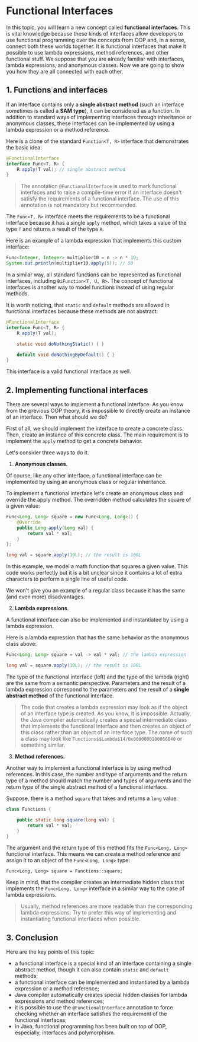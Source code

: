 # Functional Interfaces

In this topic, you will learn a new concept called **functional interfaces**. This is vital knowledge because these kinds of interfaces allow developers to use functional programming over the concepts from OOP and, in a sense, connect both these worlds together. It is functional interfaces that make it possible to use lambda expressions, method references, and other functional stuff. We suppose that you are already familiar with interfaces, lambda expressions, and anonymous classes. Now we are going to show you how they are all connected with each other.

## 1. Functions and interfaces

If an interface contains only a **single abstract method** (such an interface sometimes is called a **SAM type**), it can be considered as a function. In addition to standard ways of implementing interfaces through inheritance or anonymous classes, these interfaces can be implemented by using a lambda expression or a method reference.

Here is a clone of the standard `Function<T, R>` interface that demonstrates the basic idea:

```java
@FunctionalInterface 
interface Func<T, R> { 
    R apply(T val); // single abstract method
}
```
> The annotation `@FunctionalInterface` is used to mark functional interfaces and to raise a compile-time error if an interface doesn't satisfy the requirements of a functional interface. The use of this annotation is not mandatory but recommended.

The `Func<T, R>` interface meets the requirements to be a functional interface because it has a single `apply` method, which takes a value of the type `T` and returns a result of the type `R`.

Here is an example of a lambda expression that implements this custom interface:

```java
Func<Integer, Integer> multiplier10 = n -> n * 10;
System.out.println(multiplier10.apply(5)); // 50
```
In a similar way, all standard functions can be represented as functional interfaces, including `BiFunction<T, U, R>`. The concept of functional interfaces is another way to model functions instead of using regular methods.

It is worth noticing, that `static` and `default` methods are allowed in functional interfaces because these methods are not abstract:

```java
@FunctionalInterface 
interface Func<T, R> { 
    R apply(T val);

    static void doNothingStatic() { }

    default void doNothingByDefault() { } 
}
```

This interface is a valid functional interface as well.

## 2. Implementing functional interfaces

There are several ways to implement a functional interface. As you know from the previous OOP theory, it is impossible to directly create an instance of an interface. Then what should we do?

First of all, we should implement the interface to create a concrete class. Then, create an instance of this concrete class. The main requirement is to implement the `apply` method to get a concrete behavior.

Let's consider three ways to do it.

1) **Anonymous classes.**

Of course, like any other interface, a functional interface can be implemented by using an anonymous class or regular inheritance.

To implement a functional interface let's create an anonymous class and override the apply method. The overridden method calculates the square of a given value:
```java
Func<Long, Long> square = new Func<Long, Long>() {
    @Override
    public Long apply(Long val) {
        return val * val;
    }
};

long val = square.apply(10L); // the result is 100L
```
In this example, we model a math function that squares a given value. This code works perfectly but it is a bit unclear since it contains a lot of extra characters to perform a single line of useful code.

We won't give you an example of a regular class because it has the same (and even more) disadvantages.

2) **Lambda expressions**.

A functional interface can also be implemented and instantiated by using a lambda expression.

Here is a lambda expression that has the same behavior as the anonymous class above:
```java
Func<Long, Long> square = val -> val * val; // the lambda expression

long val = square.apply(10L); // the result is 100L
```

The type of the functional interface (left) and the type of the lambda (right) are the same from a semantic perspective. Parameters and the result of a lambda expression correspond to the parameters and the result of a **single abstract method** of the functional interface.

> The code that creates a lambda expression may look as if the object of an interface type is created. As you know, it is impossible. Actually, the Java compiler automatically creates a special intermediate class that implements the functional interface and then creates an object of this class rather than an object of an interface type. The name of such a class may look like `Functions$$Lambda$14/0x0000000100066840` or something similar.

3) **Method references.**

Another way to implement a functional interface is by using method references. In this case, the number and type of arguments and the return type of a method should match the number and types of arguments and the return type of the single abstract method of a functional interface.

Suppose, there is a method `square` that takes and returns a `long` value:
```java
class Functions {

    public static long square(long val) {
        return val * val;
    }
}
```

The argument and the return type of this method fits the `Func<Long, Long>` functional interface. This means we can create a method reference and assign it to an object of the `Func<Long, Long>` type:

`Func<Long, Long> square = Functions::square;`

Keep in mind, that the compiler creates an intermediate hidden class that implements the `Func<Long, Long>` interface in a similar way to the case of lambda expressions.

> Usually, method references are more readable than the corresponding lambda expressions. Try to prefer this way of implementing and instantiating functional interfaces when possible.

## 3. Conclusion

Here are the key points of this topic:

- a functional interface is a special kind of an interface containing a single abstract method, though it can also contain `static` and `default` methods;
- a functional interface can be implemented and instantiated by a lambda expression or a method reference;
- Java compiler automatically creates special hidden classes for lambda expressions and method references;
- it is possible to use the `@FunctionalInterface` annotation to force checking whether an interface satisfies the requirement of the functional interfaces;
- in Java, functional programming has been built on top of OOP, especially, interfaces and polymorphism.


